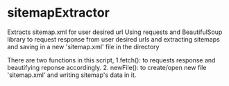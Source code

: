# sitemapExtractor
Extracts sitemap.xml for user desired url
Using requests and BeautifulSoup library to request response from user desired urls and extracting sitemaps and saving in a new 'sitemap.xml' file in the directory

There are two functions in this script, 1.fetch(): to requests response and beautifying reponse accordingly. 2. newFile(): to create/open new file 'sitemap.xml' and writing sitemap's data in it.

